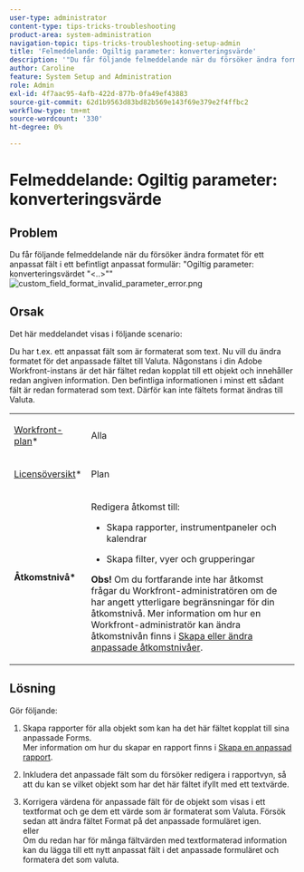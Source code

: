 ```yaml
---
user-type: administrator
content-type: tips-tricks-troubleshooting
product-area: system-administration
navigation-topic: tips-tricks-troubleshooting-setup-admin
title: 'Felmeddelande: Ogiltig parameter: konverteringsvärde'
description: '"Du får följande felmeddelande när du försöker ändra formatet för ett anpassat fält i ett befintligt anpassat formulär: "Ogiltig parameter: konverteringsvärdet `&lt;..&gt;`"'
author: Caroline
feature: System Setup and Administration
role: Admin
exl-id: 4f7aac95-4afb-422d-877b-0fa49ef43883
source-git-commit: 62d1b9563d83bd82b569e143f69e379e2f4ffbc2
workflow-type: tm+mt
source-wordcount: '330'
ht-degree: 0%

---
```


# Felmeddelande: Ogiltig parameter: konverteringsvärde

## Problem

Du får följande felmeddelande när du försöker ändra formatet för ett anpassat fält i ett befintligt anpassat formulär: &quot;Ogiltig parameter: konverteringsvärdet &quot;&lt;..>&quot;&quot;\
![custom_field_format_invalid_parameter_error.png](assets/custom-field-format-invalid-parameter-error-350x148.png)

## Orsak

Det här meddelandet visas i följande scenario:

Du har t.ex. ett anpassat fält som är formaterat som text.  Nu vill du ändra formatet för det anpassade fältet till Valuta. Någonstans i din Adobe Workfront-instans är det här fältet redan kopplat till ett objekt och innehåller redan angiven information. Den befintliga informationen i minst ett sådant fält är redan formaterad som text. Därför kan inte fältets format ändras till Valuta.

<table style="table-layout:auto"> 
 <col> 
 <col> 
 <tbody> 
  <tr> 
   <td role="rowheader"> <p><a href="https://www.workfront.com/plans" target="_blank">Workfront-plan</a>*</p> </td> 
   <td>Alla</td> 
  </tr> 
  <tr> 
   <td role="rowheader"> <p><a href="../../administration-and-setup/add-users/access-levels-and-object-permissions/wf-licenses.md" class="MCXref xref">Licensöversikt</a>*</p> </td> 
   <td>Plan</td> 
  </tr> 
  <tr data-mc-conditions=""> 
   <td role="rowheader"><strong>Åtkomstnivå*</strong> </td> 
   <td> <p>Redigera åtkomst till:</p> 
    <ul> 
     <li> <p>Skapa rapporter, instrumentpaneler och kalendrar</p> </li> 
     <li> <p>Skapa filter, vyer och grupperingar</p> </li> 
    </ul> <p><b>Obs!</b> Om du fortfarande inte har åtkomst frågar du Workfront-administratören om de har angett ytterligare begränsningar för din åtkomstnivå. Mer information om hur en Workfront-administratör kan ändra åtkomstnivån finns i <a href="../../administration-and-setup/add-users/configure-and-grant-access/create-modify-access-levels.md" class="MCXref xref">Skapa eller ändra anpassade åtkomstnivåer</a>.</p> </td> 
  </tr> 
 </tbody> 
</table>

## Lösning

Gör följande:

1. Skapa rapporter för alla objekt som kan ha det här fältet kopplat till sina anpassade Forms.\
   Mer information om hur du skapar en rapport finns i [Skapa en anpassad rapport](../../reports-and-dashboards/reports/creating-and-managing-reports/create-custom-report.md).

1. Inkludera det anpassade fält som du försöker redigera i rapportvyn, så att du kan se vilket objekt som har det här fältet ifyllt med ett textvärde.
1. Korrigera värdena för anpassade fält för de objekt som visas i ett textformat och ge dem ett värde som är formaterat som Valuta. Försök sedan att ändra fältet Format på det anpassade formuläret igen.\
   eller\
   Om du redan har för många fältvärden med textformaterad information kan du lägga till ett nytt anpassat fält i det anpassade formuläret och formatera det som valuta.
